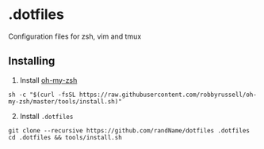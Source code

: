 # .dotfiles
Configuration files for zsh, vim and tmux

## Installing
1) Install [oh-my-zsh](https://github.com/robbyrussell/oh-my-zsh/)
```shell
sh -c "$(curl -fsSL https://raw.githubusercontent.com/robbyrussell/oh-my-zsh/master/tools/install.sh)"
```
2) Install `.dotfiles`
```shell
git clone --recursive https://github.com/randName/dotfiles .dotfiles
cd .dotfiles && tools/install.sh
```
